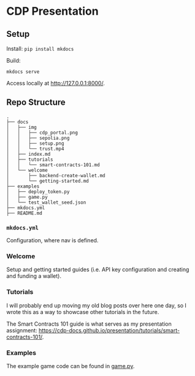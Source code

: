 # CDP Presentation

## Setup

Install: `pip install mkdocs`

Build:

```
mkdocs serve
```

Access locally at http://127.0.0.1:8000/.

## Repo Structure

```
.
├── docs
│   ├── img
│   │   ├── cdp_portal.png
│   │   ├── sepolia.png
│   │   ├── setup.png
│   │   └── trust.mp4
│   ├── index.md
│   ├── tutorials
│   │   └── smart-contracts-101.md
│   └── welcome
│       ├── backend-create-wallet.md
│       └── getting-started.md
├── examples
│   ├── deploy_token.py
│   ├── game.py
│   └── test_wallet_seed.json
├── mkdocs.yml
├── README.md
```

### `mkdocs.yml`

Configuration, where nav is defined.

### Welcome 

Setup and getting started guides (i.e. API key configuration and creating and funding a wallet).

### Tutorials

I will probably end up moving my old blog posts over here one day, so I wrote this as a way to showcase other tutorials in the future.

The Smart Contracts 101 guide is what serves as my presentation assignment: https://cdp-docs.github.io/presentation/tutorials/smart-contracts-101/. 

### Examples

The example game code can be found in [game.py](examples/game.py).
